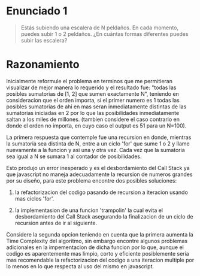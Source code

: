 # Enunciado 1

> Estás subiendo una escalera de N peldaños. En cada momento, puedes subir 1 o 2 peldaños. ¿En cuántas formas diferentes puedes subir las escalera?

# Razonamiento

Inicialmente reformule el problema en terminos que me permitieran visualizar de mejor manera lo requerido y el resultado fue: "todas las posibles sumatorias de [1, 2] que sumen exactamente N", teniendo en consideracion que el orden importa, si el primer numero es 1 todas las posibles sumatorias de ahi en mas seran inmediatamente distintas de las sumatorias iniciadas en 2 por lo  que las posibilidades inmediatamente saltan a los miles de millones. (tambien considere el caso contrario en donde el orden no importa, en cuyo caso el output es 51 para un N=100).

La primera respuesta que contemple fue una recursion en donde, mientras la sumatoria sea distinta de N, entre a un ciclo 'for' que sume 1 o 2 y llame nuevamente a la funcion y asi una y otra vez. Cada vez que la sumatoria sea igual a N se sumara 1 al contador de posibilidades.

Esto produjo un error inesperado y es el desbordamiento del Call Stack ya que javascript no maneja adecuadamente la recursion de numeros grandes por su diseño, para este problema encontre dos posibles soluciones:

1. la refactorizacion del codigo pasando de recursion a iteracion usando mas ciclos 'for'.

2. la implementasion de una funcion 'trampolin' la cual evita el desbordamiento del Call Stack asegurando la finalizacion de un ciclo de recursion antes de ir al siguiente.

Considere la segunda opcion teniendo en cuenta que la primera aumenta la Time Complexity del algoritmo, sin embargo encontre algunos problemas adicionales en la impementacion de dicha funcion por lo que, aunque el codigo es aparentemente mas limpio, corto y eficiente posiblemente seria mas recomendable la refactorizacion del codigo a una iteracion multiple por lo menos en lo que respecta al uso del mismo en javascript.